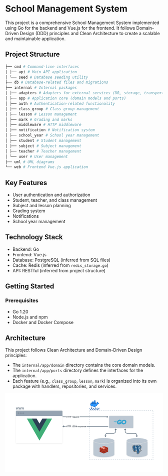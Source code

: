 # School Management System

This project is a comprehensive School Management System implemented using Go for the backend and Vue.js for the frontend. It follows Domain-Driven Design (DDD) principles and Clean Architecture to create a scalable and maintainable application.

## Project Structure

```bash
├── cmd # Command-line interfaces
│ ├── api # Main API application
│ └── seed # Database seeding utility
├── db # Database-related files and migrations
├── internal # Internal packages
│ ├── adapters # Adapters for external services (DB, storage, transport)
│ ├── app # Application core (domain models and ports)
│ ├── auth # Authentication-related functionality
│ ├── class_group # Class group management
│ ├── lesson # Lesson management
│ ├── mark # Grading and marks
│ ├── middleware # HTTP middleware
│ ├── notification # Notification system
│ ├── school_year # School year management
│ ├── student # Student management
│ ├── subject # Subject management
│ ├── teacher # Teacher management
│ └── user # User management
├── uml # UML diagrams
└── web # Frontend Vue.js application
```

## Key Features

- User authentication and authorization
- Student, teacher, and class management
- Subject and lesson planning
- Grading system
- Notifications
- School year management

## Technology Stack

- Backend: Go
- Frontend: Vue.js
- Database: PostgreSQL (inferred from SQL files)
- Cache: Redis (inferred from `redis_storage.go`)
- API: RESTful (inferred from project structure)

## Getting Started

### Prerequisites

- Go 1.20
- Node.js and npm
- Docker and Docker Compose

## Architecture

This project follows Clean Architecture and Domain-Driven Design principles:

- The `internal/app/domain` directory contains the core domain models.
- The `internal/app/ports` directory defines the interfaces for the application.
- Each feature (e.g., `class_group`, `lesson`, `mark`) is organized into its own package with handlers, repositories, and services.

![architecture diagram](https://github.com/marcin-jarota/e-gradebook-go/blob/main/uml/architecture.png?raw=true)
